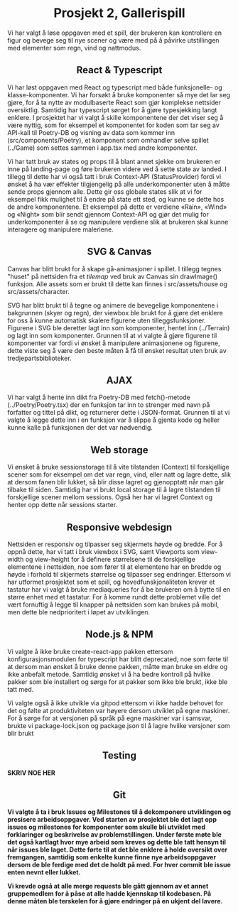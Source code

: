 ﻿# <center>Prosjekt 2, Gallerispill </center>

Vi har valgt å løse oppgaven med et spill, der brukeren kan kontrollere en figur og bevege seg til nye scener og være med på å påvirke utstillingen med elementer som regn, vind og nattmodus.

## <center> React & Typescript</center>

Vi har løst oppgaven med React og typescript med både funksjonelle- og klasse-komponenter. Vi har forsøkt å bruke komponenter så mye det lar seg gjøre, for å ta nytte av modulbaserte React som gjør komplekse nettsider oversiktlig. Samtidig har typescript sørget for å gjøre typesjekking langt enklere. I prosjektet har vi valgt å skille komponentene der det viser seg å være nyttig, som for eksempel et komponentet for koden som tar seg av API-kall til Poetry-DB og visning av data som kommer inn (src/components/Poetry), et komponent som omhandler selve spillet (../Game) som settes sammen i app.tsx med andre komponenter.

Vi har tatt bruk av states og props til å blant annet sjekke om brukeren er inne på landing-page og føre brukeren videre ved å sette state av landed. I tillegg til dette har vi også tatt i bruk Context-API (StatusProvider) fordi vi ønsket å ha vær effekter tilgjengelig på alle underkomponenter uten å måtte sende props gjennom alle. Dette gir oss globale states slik at vi for eksempel fikk mulighet til å endre på state ett sted, og kunne se dette hos de andre komponentene. Et eksempel på dette er verdiene «Rain», «Wind» og «Night» som blir sendt gjennom Context-API og gjør det mulig for underkomponenter å se og manipulere verdiene slik at brukeren skal kunne interagere og manipulere maleriene.

## <center> SVG & Canvas</center>

Canvas har blitt brukt for å skape gå-animasjoner i spillet. I tillegg tegnes "huset" på nettsiden fra et _tilemap_ ved bruk av Canvas sin drawImage() funksjon. Alle assets som er brukt til dette kan finnes i src/assets/house og src/assets/character.

SVG har blitt brukt til å tegne og animere de bevegelige komponentene i bakgrunnen (skyer og regn), der viewbox ble brukt for å gjøre det enklere for oss å kunne automatisk skalere figurene uten tilleggsfunksjoner. Figurene i SVG ble deretter lagt inn som komponenter, hentet inn (../Terrain) og lagt inn som komponenter. Grunnen til at vi valgte å gjøre figurene til komponenter var fordi vi ønsket å manipulere animasjonene og figurene, dette viste seg å være den beste måten å få til ønsket resultat uten bruk av tredjepartsbiblioteker.

## <center> AJAX</center>

Vi har valgt å hente inn dikt fra Poetry-DB med fetch()-metode (../Poetry/Poetry.tsx) der en funksjon tar inn to strenger med navn på forfatter og tittel på dikt, og returnerer dette i JSON-format. Grunnen til at vi valgte å legge dette inn i en funksjon var å slippe å gjenta kode og heller kunne kalle på funksjonen der det var nødvendig.

## <center>Web storage</center>

Vi ønsket å bruke sessionstorage til å vite tilstanden (Context) til forskjellige scener som for eksempel om det var regn, vind, eller natt og lagre dette, slik at dersom fanen blir lukket, så blir disse lagret og gjenopptatt når man går tilbake til siden. Samtidig har vi brukt local storage til å lagre tilstanden til forskjellige scener mellom sessions. Også her har vi lagret Context og henter opp dette når sessions starter.

## <center>Responsive webdesign</center>

Nettsiden er responsiv og tilpasser seg skjermets høyde og bredde. For å oppnå dette, har vi tatt i bruk viewbox i SVG, samt Viewports som view-width og view-height for å definere størrelsene til de forskjellige elementene i nettsiden, noe som fører til at elementene har en bredde og høyde i forhold til skjermets størrelse og tilpasser seg endringer. Ettersom vi har utformet prosjektet som et spill, og hovedfunskjonaliteten krever et tastatur har vi valgt å bruke mediaqueries for å be brukeren om å bytte til en større enhet med et tastatur. For å komme rundt dette problemet ville det vært fornuftig å legge til knapper på nettsiden som kan brukes på mobil, men dette ble nedprioritert i løpet av utviklingen.

## <center>Node.js & NPM</center>

Vi valgte å ikke bruke create-react-app pakken ettersom konfigurasjonsmodulen for typescript har blitt deprecated, noe som førte til at dersom man ønsket å bruke denne pakken, måtte man bruke en eldre og ikke anbefalt metode. Samtidig ønsket vi å ha bedre kontroll på hvilke pakker som ble installert og sørge for at pakker som ikke ble brukt, ikke ble tatt med.

Vi valgte også å ikke utvikle via gitpod ettersom vi ikke hadde behovet for det og følte at produktiviteten var høyere dersom utviklet på egne maskiner. For å sørge for at versjonen på språk på egne maskiner var i samsvar, brukte vi package-lock.json og package.json til å lagre hvilke versjoner som blir brukt

## <center>Testing</center>

<b>SKRIV NOE HER

## <center>Git</center>

Vi valgte å ta i bruk Issues og Milestones til å dekomponere utviklingen og presisere arbeidsoppgaver. Ved starten av prosjektet ble det lagt opp issues og milestones for komponenter som skulle bli utviklet med forklaringer og beskrivelse av problemstillingen. Under første møte ble det også kartlagt hvor mye arbeid som kreves og dette ble tatt hensyn til når issues ble laget. Dette førte til at det ble enklere å holde oversikt over fremgangen, samtidig som enkelte kunne finne nye arbeidsoppgaver dersom de ble ferdige med det de holdt på med. For hver commit ble issue enten nevnt eller lukket.

Vi krevde også at alle merge requests ble gått gjennom av et annet gruppemedlem for å påse at alle hadde kjennskap til kodebasen. På denne måten ble terskelen for å gjøre endringer på en ukjent del lavere.
